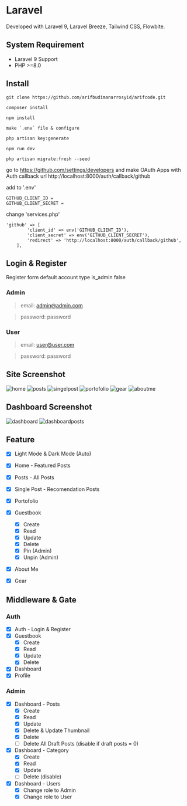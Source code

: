 # Laravel
Developed with Laravel 9, Laravel Breeze, Tailwind CSS, Flowbite.

## System Requirement
- Laravel 9 Support
- PHP >=8.0

## Install
```
git clone https://github.com/arifbudimanarrosyid/arifcode.git
```
```
composer install
```
```
npm install
```
```
make `.env` file & configure
```
```
php artisan key:generate
```
```
npm run dev
```
```
php artisan migrate:fresh --seed
```

go to https://github.com/settings/developers and make OAuth Apps with Auth callback url http://localhost:8000/auth/callback/github

add to '.env'
```
GITHUB_CLIENT_ID = 
GITHUB_CLIENT_SECRET = 
```

change 'services.php'
```
'github' => [
        'client_id' => env('GITHUB_CLIENT_ID'),
        'client_secret' => env('GITHUB_CLIENT_SECRET'),
        'redirect' => 'http://localhost:8000/auth/callback/github',
    ],
```

## Login & Register
Register form default account type is_admin false
### Admin
>email: admin@admin.com

>password: password

### User
>email: user@user.com

>password: password


## Site Screenshot
![home](screenshot/home.png)
![posts](screenshot/posts.png)
![singelpost](screenshot/singelpost.png)
![portofolio](screenshot/portofolio.png)
![gear](screenshot/gear.png)
![aboutme](screenshot/aboutme.png)

## Dashboard Screenshot
![dashboard](screenshot/dashboard.png)
![dashboardposts](screenshot/dashboardposts.png)

## Feature
- [x] Light Mode & Dark Mode (Auto)
- [x] Home - Featured Posts
- [x] Posts - All Posts
- [x] Single Post - Recomendation Posts
- [x] Portofolio
- [x] Guestbook
  - [x] Create 
  - [x] Read 
  - [x] Update
  - [x] Delete 
  - [x] Pin (Admin)
  - [x] Unpin (Admin)
- [x] About Me
- [x] Gear


## Middleware & Gate

### Auth
- [x] Auth - Login & Register
- [x] Guestbook
  - [x] Create
  - [x] Read
  - [x] Update
  - [x] Delete
- [x] Dashboard
- [x] Profile

### Admin
- [x] Dashboard - Posts
  - [x] Create
  - [x] Read
  - [x] Update
  - [x] Delete & Update Thumbnail
  - [x] Delete
  - [ ] Delete All Draft Posts (disable if draft posts = 0)
- [x] Dashboard - Category
  - [x] Create
  - [x] Read
  - [x] Update
  - [ ] Delete (disable)
- [x] Dashboard - Users
  - [x] Change role to Admin
  - [x] Change role to User
